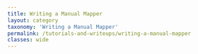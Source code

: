 ```yaml
---
title: Writing a Manual Mapper
layout: category
taxonomy: 'Writing a Manual Mapper'
permalink: /tutorials-and-writeups/writing-a-manual-mapper
classes: wide
---
```

